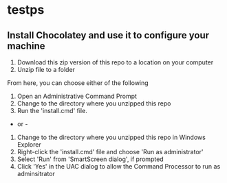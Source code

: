 # testps

## Install Chocolatey and use it to configure your machine
1. Download this zip version of this repo to a location on your computer
2. Unzip file to a folder

From here, you can choose either of the following
1. Open an Administrative Command Prompt
2. Change to the directory where you unzipped this repo
3. Run the 'install.cmd' file.

- or -
1. Change to the directory where you unzipped this repo in Windows Explorer
2. Right-click the 'install.cmd' file and choose 'Run as administrator'
3. Select 'Run' from 'SmartScreen dialog', if prompted
4. Click 'Yes' in the UAC dialog to allow the Command Processor to run as adminsitrator

